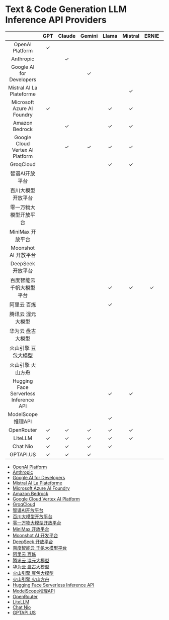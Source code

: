 # Text & Code Generation LLM Inference API Providers

| | GPT | Claude | Gemini | Llama | Mistral | ERNIE | Qwen | GLM | Baichuan | Yi | MiniMax | Moonshot | DeepSeek | Hunyuan | PanGu | Doubao |
|:-:|:-:|:-:|:-:|:-:|:-:|:-:|:-:|:-:|:-:|:-:|:-:|:-:|:-:|:-:|:-:|:-:|
| OpenAI Platform | ✓ | | | | | | | | | | | | | | | |
| Anthropic | | ✓ | | | | | | | | | | | | | | |
| Google AI for Developers | | | ✓ | | | | | | | | | | | | | |
| Mistral AI La Plateforme | | | | | ✓ | | | | | | | | | | | |
| Microsoft Azure AI Foundry | ✓ | | | ✓ | ✓ | | ✓ | | | ✓ | | | ✓ | | | |
| Amazon Bedrock | | ✓ | | ✓ | ✓ | | | | | | | | | | | |
| Google Cloud Vertex AI Platform | | ✓ | ✓ | ✓ | ✓ | | | | | | | | | | | |
| GroqCloud | | | | ✓ | ✓ | | | | | | | | | | | |
| 智谱AI开放平台 | | | | | | | | ✓ | | | | | | | | |
| 百川大模型开放平台 | | | | | | | | | ✓ | | | | | | | |
| 零一万物大模型开放平台 | | | | | | | | | | ✓ | | | | | | |
| MiniMax 开放平台 | | | | | | | | | | | ✓ | | | | | |
| Moonshot AI 开放平台 | | | | | | | | | | | | ✓ | | | | |
| DeepSeek 开放平台 | | | | | | | | | | | | | ✓ | | | |
| 百度智能云 千帆大模型平台 | | | | ✓ | ✓ | ✓ | | ✓ | ✓ | ✓ | | | | | | |
| 阿里云 百炼 | | | | ✓ | | | ✓ | | ✓ | ✓ | ✓ | | ✓ | | | |
| 腾讯云 混元大模型 | | | | | | | | | | | | | | ✓ | | |
| 华为云 盘古大模型 | | | | | | | | | | | | | | | ✓ | |
| 火山引擎 豆包大模型 | | | | | | | | | | | | | | | | ✓ |
| 火山引擎 火山方舟 | | | | | | | | ✓ | | | | ✓ | ✓ | | | ✓ |
| Hugging Face Serverless Inference API | | | | ✓ | ✓ | | ✓ | | | ✓ | | | | | | |
| ModelScope推理API | | | | ✓ | | | ✓ | | | | | | | | | |
| OpenRouter | ✓ | ✓ | ✓ | ✓ | ✓ | | ✓ | | | ✓ | | | ✓ | | | |
| LiteLLM | ✓ | ✓ | ✓ | ✓ | ✓ | | ✓ | | | ✓ | | | ✓ | | | |
| Chat Nio | ✓ | ✓ | ✓ | ✓ | | | ✓ | ✓ | ✓ | | | | ✓ | | | ✓ |
| GPTAPI.US | ✓ | ✓ | ✓ | | | | | | | | | | | | | |

- [OpenAI Platform](https://platform.openai.com/)
- [Anthropic](https://www.anthropic.com/api)
- [Google AI for Developers](https://ai.google.dev/)
- [Mistral AI La Plateforme](https://console.mistral.ai/)
- [Microsoft Azure AI Foundry](https://ai.azure.com/)
- [Amazon Bedrock](https://aws.amazon.com/bedrock/)
- [Google Cloud Vertex AI Platform](https://cloud.google.com/vertex-ai)
- [GroqCloud](https://console.groq.com/)
- [智谱AI开放平台](https://open.bigmodel.cn/solutions/intelligentterminal)
- [百川大模型开放平台](https://platform.baichuan-ai.com/)
- [零一万物大模型开放平台](https://platform.lingyiwanwu.com/)
- [MiniMax 开放平台](https://platform.minimaxi.com/)
- [Moonshot AI 开发平台](https://platform.moonshot.cn/)
- [DeepSeek 开放平台](https://platform.deepseek.com/)
- [百度智能云 千帆大模型平台](https://qianfan.cloud.baidu.com/)
- [阿里云 百炼](https://www.aliyun.com/product/bailian)
- [腾讯云 混元大模型](https://cloud.tencent.com/product/hunyuan)
- [华为云 盘古大模型](https://www.huaweicloud.com/product/pangu.html)
- [火山引擎 豆包大模型](https://www.volcengine.com/product/doubao)
- [火山引擎 火山方舟](https://www.volcengine.com/product/ark)
- [Hugging Face Serverless Inference API](https://huggingface.co/docs/api-inference/en/index)
- [ModelScope推理API](https://modelscope.cn/docs/model-service/API-Inference/intro)
- [OpenRouter](https://openrouter.ai/)
- [LiteLLM](https://litellm.ai/)
- [Chat Nio](https://chatnio.net/)
- [GPTAPI.US](https://www.gptapi.us/)

